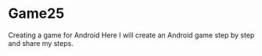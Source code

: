 # Game25
Creating a game for Android
Here I will create an Android game step by step and share my steps.
